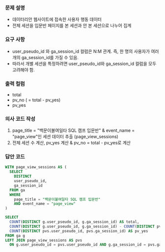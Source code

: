 ### 문제 설명
- 데이터리안 웹사이트에 접속한 사용자 행동 데이터
- 전체 세션을 입문반 페이지를 본 세션과 안 본 세션으로 나누어 집계

### 요구 사항
- user_pseudo_id 와 ga_session_id 컬럼은 N:M 관계. 즉, 한 명의 사용자가 여러 개의 ga_session_id를 가질 수 있음.
- 따라서 개별 세션을 특정하려면 user_pseudo_id와 ga_session_id 컬럼을 모두 고려해야 함.

### 출력 컬럼
- total
- pv_no ( = total - pv_yes)
- pv_yes
  
### 의사 코드 작성
1. page_title = "백문이불여일타 SQL 캠프 입문반" & event_name = "page_view"인 세션 데이터 추출 (page_view_sessions)
2. 전체 세션 수 계산, pv_yes 계산 & pv_no = total - pv_yes로 계산

### 답안 코드
```sql
WITH page_view_sessions AS (
  SELECT
    DISTINCT
    user_pseudo_id,
    ga_session_id
  FROM ga
  WHERE
    page_title = "백문이불여일타 SQL 캠프 입문반"
    AND event_name = "page_view"
)

SELECT
  COUNT(DISTINCT g.user_pseudo_id, g.ga_session_id) AS total,
  COUNT(DISTINCT g.user_pseudo_id, g.ga_session_id) - COUNT(DISTINCT pvs.user_pseudo_id, pvs.ga_session_id) AS pv_no,
  COUNT(DISTINCT pvs.user_pseudo_id, pvs.ga_session_id) AS pv_yes
FROM ga g
LEFT JOIN page_view_sessions AS pvs
  ON g.user_pseudo_id = pvs.user_pseudo_id AND g.ga_session_id = pvs.ga_session_id

```